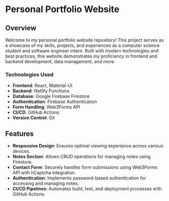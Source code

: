 # Personal Portfolio Website

## Overview

Welcome to my personal portfolio website repository! This project serves as a showcase of my skills, projects, and experiences as a computer science student and software engineer intern. Built with modern technologies and best practices, this website demonstrates my proficiency in frontend and backend development, data management, and more.

### Technologies Used

- **Frontend**: React, Material-UI
- **Backend**: Netlify Functions
- **Database**: Google Firebase Firestore
- **Authentication**: Firebase Authentication
- **Form Handling**: Web3Forms API
- **CI/CD**: GitHub Actions
- **Version Control**: Git

## Features

- **Responsive Design**: Ensures optimal viewing experience across various devices.
- **Notes Section**: Allows CRUD operations for managing notes using Firestore.
- **Contact Form**: Securely handles form submissions using Web3Forms API with hCaptcha integration.
- **Authentication**: Implements password-based authentication for accessing and managing notes.
- **CI/CD Pipelines**: Automates build, test, and deployment processes with GitHub Actions.
